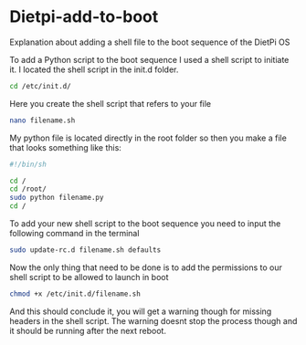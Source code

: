 # Dietpi-add-to-boot
Explanation about adding a shell file to the boot sequence of the DietPi OS


To add a Python script to the boot sequence I used a shell script to initiate it.
I located the shell script in the init.d folder.

```bash
cd /etc/init.d/
```

Here you create the shell script that refers to your file

```bash
nano filename.sh
```

My python file is located directly in the root folder so then you make a file that looks something like this: 

```bash
#!/bin/sh

cd /
cd /root/
sudo python filename.py
cd /
```

To add your new shell script to the boot sequence you need to input the following command in the terminal

```bash
sudo update-rc.d filename.sh defaults
```

Now the only thing that need to be done is to add the permissions to our shell script to be allowed to launch in boot

```bash
chmod +x /etc/init.d/filename.sh
```

And this should conclude it, you will get a warning though for missing headers in the shell script. The warning doesnt stop the process though and it should be running after the next reboot.
